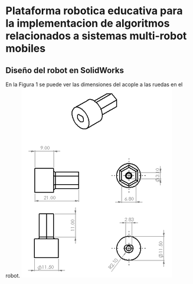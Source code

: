 # Plataforma robotica educativa para la implementacion de algoritmos relacionados a sistemas multi-robot mobiles 
## Diseño del robot en SolidWorks
En la Figura 1 se puede ver las dimensiones del acople a las ruedas en el robot.
![](https://github.com/VerabelGonzales/vera_multi_robot_platform/blob/main/Acople_Motor_II.PNG)
